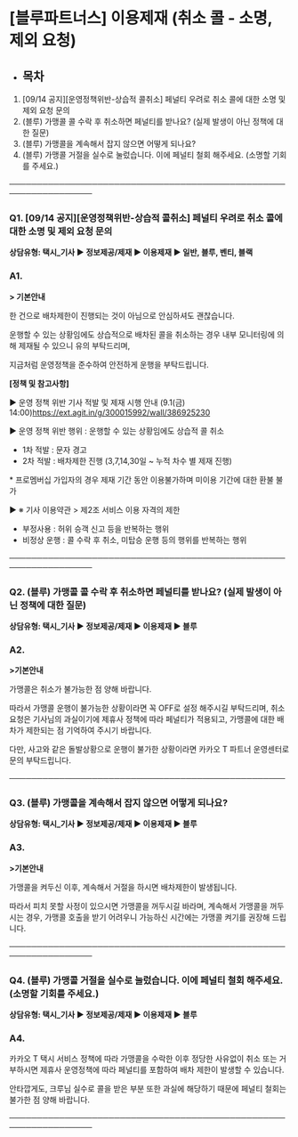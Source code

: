 # [블루파트너스] 이용제재 (취소 콜 - 소명, 제외 요청)

* **목차**
  ------

1. [09/14 공지][운영정책위반-상습적 콜취소] 페널티 우려로 취소 콜에 대한 소명 및 제외 요청 문의
2. (블루) 가맹콜 콜 수락 후 취소하면 페널티를 받나요? (실제 발생이 아닌 정책에 대한 질문)
3. (블루) 가맹콜을 계속해서 잡지 않으면 어떻게 되나요?
4. (블루) 가맹콜 거절을 실수로 눌렀습니다. 이에 페널티 철회 해주세요. (소명할 기회를 주세요.)

─────────────────────────────────────────────────────────────────

### **Q1. [09/14 공지][운영정책위반-상습적 콜취소] 페널티 우려로 취소 콜에 대한 소명 및 제외 요청 문의**

**상담유형: 택시\_기사 ▶ 정보제공/제재 ▶ 이용제재 ▶ 일반, 블루, 벤티, 블랙**

### **A1.**

**> 기본안내**

한 건으로 배차제한이 진행되는 것이 아님으로 안심하셔도 괜찮습니다.

운행할 수 있는 상황임에도 상습적으로 배차된 콜을 취소하는 경우 내부 모니터링에 의해 제재될 수 있으니 유의 부탁드리며,

지금처럼 운영정책을 준수하여 안전하게 운행을 부탁드립니다.

**[정책 및 참고사항]**

▶ 운영 정책 위반 기사 적발 및 제재 시행 안내 (9.1(금) 14:00)https://ext.agit.in/g/300015992/wall/386925230

▶ 운영 정책 위반 행위 : 운행할 수 있는 상황임에도 상습적 콜 취소

- 1차 적발 : 문자 경고  
- 2차 적발 : 배차제한 진행 (3,7,14,30일 ~ 누적 차수 별 제재 진행)

\* 프로멤버십 가입자의 경우 제재 기간 동안 이용불가하며 미이용 기간에 대한 환불 불가

▶ ※ 기사 이용약관 > 제2조 서비스 이용 자격의 제한  
- 부정사용 : 허위 승객 신고 등을 반복하는 행위  
- 비정상 운행 : 콜 수락 후 취소, 미탑승 운행 등의 행위를 반복하는 행위

─────────────────────────────────────────────────────────────────

### **Q2. (블루) 가맹콜 콜 수락 후 취소하면 페널티를 받나요? (실제 발생이 아닌 정책에 대한 질문)**

**상담유형: 택시\_기사 ▶ 정보제공/제재 ▶ 이용제재 ▶ 블루**

### **A2.**

**>기본안내**

가맹콜은 취소가 불가능한 점 양해 바랍니다.

따라서 가맹콜 운행이 불가능한 상황이라면 꼭 OFF로 설정 해주시길 부탁드리며, 취소 요청은 기사님의 과실이기에 제휴사 정책에 따라 페널티가 적용되고, 가맹콜에 대한 배차가 제한되는 점 기억하여 주시기 바랍니다.

다만, 사고와 같은 돌발상황으로 운행이 불가한 상황이라면 카카오 T 파트너 운영센터로 문의 부탁드립니다.

──────────────────────────────────────────────────

### **Q3. (블루) 가맹콜을 계속해서 잡지 않으면 어떻게 되나요?**

**상담유형: 택시\_기사 ▶ 정보제공/제재 ▶ 이용제재 ▶ 블루**

### **A3.**

**>기본안내**

가맹콜을 켜두신 이후, 계속해서 거절을 하시면 배차제한이 발생됩니다.

따라서 피치 못할 사정이 있으시면 가맹콜을 꺼두시길 바라며, 계속해서 가맹콜을 꺼두시는 경우, 가맹콜 호출을 받기 어려우니 가능하신 시간에는 가맹콜 켜기를 권장해 드립니다.

─────────────────────────────────────────────────────────────────

### **Q4. (블루) 가맹콜 거절을 실수로 눌렀습니다. 이에 페널티 철회 해주세요. (소명할 기회를 주세요.)**

**상담유형: 택시\_기사 ▶ 정보제공/제재 ▶ 이용제재 ▶ 블루**

### **A4.**

카카오 T 택시 서비스 정책에 따라 가맹콜을 수락한 이후 정당한 사유없이 취소 또는 거부하시면 제휴사 운영정책에 따라 페널티를 포함하여 배차 제한이 발생할 수 있습니다.

안타깝게도, 크루님 실수로 콜을 받은 부분 또한 과실에 해당하기 때문에 페널티 철회는 불가한 점 양해 바랍니다.

─────────────────────────────────────────────────────────────────